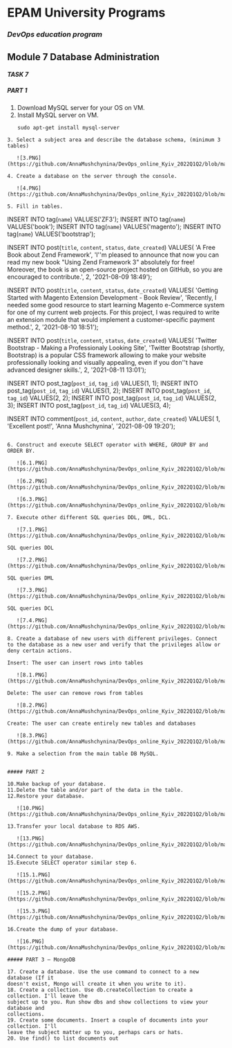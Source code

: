 # EPAM University Programs
### _DevOps education program_
## Module 7  Database Administration
#### _TASK 7_

##### PART 1
1. Download MySQL server for your OS on VM.
2. Install MySQL server on VM.
    ```  
    sudo apt-get install mysql-server
```
3. Select a subject area and describe the database schema, (minimum 3 tables)

   ![3.PNG](https://github.com/AnnaMushchynina/DevOps_online_Kyiv_2022Q1Q2/blob/main/m7/task7/images/3.PNG)

4. Create a database on the server through the console.

   ![4.PNG](https://github.com/AnnaMushchynina/DevOps_online_Kyiv_2022Q1Q2/blob/main/m7/task7/images/4.PNG)

5. Fill in tables.
```
INSERT INTO tag(`name`) VALUES('ZF3');
INSERT INTO tag(`name`) VALUES('book');
INSERT INTO tag(`name`) VALUES('magento');
INSERT INTO tag(`name`) VALUES('bootstrap');

INSERT INTO post(`title`, `content`, `status`, `date_created`) VALUES(
   'A Free Book about Zend Framework',
   'I''m pleased to announce that now you can read my new book "Using Zend Framework 3" absolutely for free! Moreover, the book is an open-source project hosted on GitHub, so you are encouraged to contribute.', 
   2, '2021-08-09 18:49');

INSERT INTO post(`title`, `content`, `status`, `date_created`) VALUES(
   'Getting Started with Magento Extension Development - Book Review',
   'Recently, I needed some good resource to start learning Magento e-Commerce system for one of my current web projects. For this project, I was required to write an extension module that would implement a customer-specific payment method.', 
   2, '2021-08-10 18:51');

INSERT INTO post(`title`, `content`, `status`, `date_created`) VALUES(
   'Twitter Bootstrap - Making a Professionaly Looking Site',
   'Twitter Bootstrap (shortly, Bootstrap) is a popular CSS framework allowing to make your website professionally looking and visually appealing, even if you don''t have advanced designer skills.', 
   2, '2021-08-11 13:01');

INSERT INTO post_tag(`post_id`, `tag_id`) VALUES(1, 1);
INSERT INTO post_tag(`post_id`, `tag_id`) VALUES(1, 2);
INSERT INTO post_tag(`post_id`, `tag_id`) VALUES(2, 2);
INSERT INTO post_tag(`post_id`, `tag_id`) VALUES(2, 3);
INSERT INTO post_tag(`post_id`, `tag_id`) VALUES(3, 4);

INSERT INTO comment(`post_id`, `content`, `author`, `date_created`) VALUES(
    1, 'Excellent post!', 'Anna Mushchynina', '2021-08-09 19:20');
```

6. Construct and execute SELECT operator with WHERE, GROUP BY and ORDER BY.

   ![6.1.PNG](https://github.com/AnnaMushchynina/DevOps_online_Kyiv_2022Q1Q2/blob/main/m7/task7/images/6.1.PNG)

   ![6.2.PNG](https://github.com/AnnaMushchynina/DevOps_online_Kyiv_2022Q1Q2/blob/main/m7/task7/images/6.2.PNG)

   ![6.3.PNG](https://github.com/AnnaMushchynina/DevOps_online_Kyiv_2022Q1Q2/blob/main/m7/task7/images/6.3.PNG)

7. Execute other different SQL queries DDL, DML, DCL.

   ![7.1.PNG](https://github.com/AnnaMushchynina/DevOps_online_Kyiv_2022Q1Q2/blob/main/m7/task7/images/7.1.PNG)

SQL queries DDL

   ![7.2.PNG](https://github.com/AnnaMushchynina/DevOps_online_Kyiv_2022Q1Q2/blob/main/m7/task7/images/7.2.PNG)

SQL queries DML

   ![7.3.PNG](https://github.com/AnnaMushchynina/DevOps_online_Kyiv_2022Q1Q2/blob/main/m7/task7/images/7.3.PNG)

SQL queries DCL

   ![7.4.PNG](https://github.com/AnnaMushchynina/DevOps_online_Kyiv_2022Q1Q2/blob/main/m7/task7/images/7.4.PNG)

8. Create a database of new users with different privileges. Connect to the database as a new user and verify that the privileges allow or deny certain actions.

Insert: The user can insert rows into tables

   ![8.1.PNG](https://github.com/AnnaMushchynina/DevOps_online_Kyiv_2022Q1Q2/blob/main/m7/task7/images/8.1.PNG)

Delete: The user can remove rows from tables

   ![8.2.PNG](https://github.com/AnnaMushchynina/DevOps_online_Kyiv_2022Q1Q2/blob/main/m7/task7/images/8.2.PNG)

Create: The user can create entirely new tables and databases

   ![8.3.PNG](https://github.com/AnnaMushchynina/DevOps_online_Kyiv_2022Q1Q2/blob/main/m7/task7/images/8.3.PNG)

9. Make a selection from the main table DB MySQL.


##### PART 2

10.Make backup of your database.
11.Delete the table and/or part of the data in the table.
12.Restore your database.

   ![10.PNG](https://github.com/AnnaMushchynina/DevOps_online_Kyiv_2022Q1Q2/blob/main/m7/task7/images/10.PNG)

13.Transfer your local database to RDS AWS.

   ![13.PNG](https://github.com/AnnaMushchynina/DevOps_online_Kyiv_2022Q1Q2/blob/main/m7/task7/images/13.PNG)

14.Connect to your database.
15.Execute SELECT operator similar step 6.

   ![15.1.PNG](https://github.com/AnnaMushchynina/DevOps_online_Kyiv_2022Q1Q2/blob/main/m7/task7/images/15.1.PNG)

   ![15.2.PNG](https://github.com/AnnaMushchynina/DevOps_online_Kyiv_2022Q1Q2/blob/main/m7/task7/images/15.2.PNG)

   ![15.3.PNG](https://github.com/AnnaMushchynina/DevOps_online_Kyiv_2022Q1Q2/blob/main/m7/task7/images/15.3.PNG)

16.Create the dump of your database.

   ![16.PNG](https://github.com/AnnaMushchynina/DevOps_online_Kyiv_2022Q1Q2/blob/main/m7/task7/images/16.PNG)

##### PART 3 – MongoDB

17. Create a database. Use the use command to connect to a new database (If it 
doesn't exist, Mongo will create it when you write to it).
18. Create a collection. Use db.createCollection to create a collection. I'll leave the 
subject up to you. Run show dbs and show collections to view your database and 
collections.
19. Create some documents. Insert a couple of documents into your collection. I'll 
leave the subject matter up to you, perhaps cars or hats.
20. Use find() to list documents out